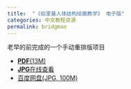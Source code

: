 ```yaml
---
title:  "《伯里曼人体结构绘画教学》 电子版"
categories: 中文教程资源
permalink: bridgman
---
```


老早的前完成的一个手动重排版项目
* [**PDF**(13M)](./files/伯里曼人体结构绘画教学.pdf) 
* [**JPG**在线查看](http://pub.manshow.org/vol/4644) 
* [百度网盘(JPG, 100M)](https://pan.baidu.com/share/link?shareid=3915609403&uk=3741681143)
